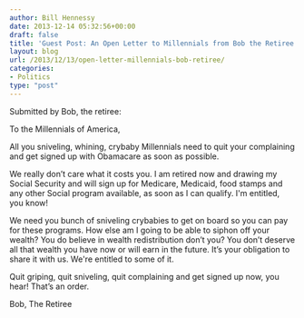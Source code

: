 ```yaml
---
author: Bill Hennessy
date: 2013-12-14 05:32:56+00:00
draft: false
title: 'Guest Post: An Open Letter to Millennials from Bob the Retiree'
layout: blog
url: /2013/12/13/open-letter-millennials-bob-retiree/
categories:
- Politics
type: "post"
---
```


Submitted by Bob, the retiree:

To the Millennials of America,

All you sniveling, whining, crybaby Millennials need to quit your complaining and get signed up with Obamacare as soon as possible.

We really don’t care what it costs you. I am retired now and drawing my Social Security and will sign up for Medicare, Medicaid, food stamps and any other Social program available, as soon as I can qualify. I'm entitled, you know!

We need you bunch of sniveling crybabies to get on board so you can pay for these programs. How else am I going to be able to siphon off your wealth? You do believe in wealth redistribution don’t you? You don’t deserve all that wealth you have now or will earn in the future. It’s your obligation to share it with us. We're entitled to some of it.

Quit griping, quit sniveling, quit complaining and get signed up now, you hear! That’s an order.

Bob, The Retiree
